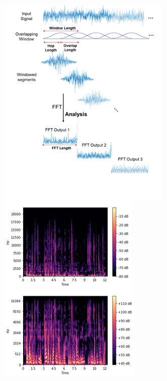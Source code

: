 ---
---

<img src="/imgs/stft_output.png" class="absolute top-1 left-4 w-110" />
<v-clicks>
  <img src="/imgs/Spectogram.png" class="absolute top-3 right-4 w-100" />
  <img src="/imgs/MelSpectogram2.png" class="absolute bottom-3 right-4 w-100" />
</v-clicks>